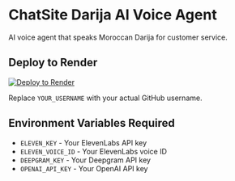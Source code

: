 # ChatSite Darija AI Voice Agent

AI voice agent that speaks Moroccan Darija for customer service.

## Deploy to Render

[![Deploy to Render](https://render.com/images/deploy-to-render-button.svg)](https://render.com/deploy?repo=https://github.com/YOUR_USERNAME/chatsite-darija-runtime)

Replace `YOUR_USERNAME` with your actual GitHub username.

## Environment Variables Required

- `ELEVEN_KEY` - Your ElevenLabs API key
- `ELEVEN_VOICE_ID` - Your ElevenLabs voice ID  
- `DEEPGRAM_KEY` - Your Deepgram API key
- `OPENAI_API_KEY` - Your OpenAI API key
